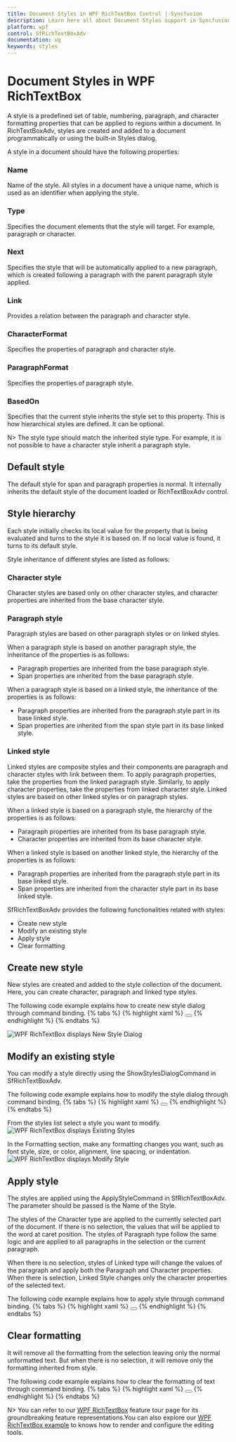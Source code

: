 ```yaml
---
title: Document Styles in WPF RichTextBox Control | Syncfusion
description: Learn here all about Document Styles support in Syncfusion WPF RichTextBox (SfRichTextBoxAdv) control and more.
platform: wpf
control: SfRichTextBoxAdv
documentation: ug
keywords: styles
---
```


# Document Styles in WPF RichTextBox

A style is a predefined set of table, numbering, paragraph, and character formatting properties that can be applied to regions within a document.
In RichTextBoxAdv, styles are created and added to a document programmatically or using the built-in Styles dialog.

A style in a document should have the following properties:
### Name
Name of the style. All styles in a document have a unique name, which is used as an identifier when applying the style.

### Type
Specifies the document elements that the style will target. For example, paragraph or character.

### Next
Specifies the style that will be automatically applied to a new paragraph, which is created following a paragraph with the parent paragraph style applied.

### Link
Provides a relation between the paragraph and character style.

### CharacterFormat
Specifies the properties of paragraph and character style.

### ParagraphFormat
Specifies the properties of paragraph style.

### BasedOn
Specifies that the current style inherits the style set to this property. This is how hierarchical styles are defined. It can be optional.

N> The style type should match the inherited style type. For example, it is not possible to have a character style inherit a paragraph style.

## Default style
The default style for span and paragraph properties is normal. It internally inherits the default style of the document loaded or RichTextBoxAdv control.

## Style hierarchy
Each style initially checks its local value for the property that is being evaluated and turns to the style it is based on. If no local value is found, it turns to its default style.

Style inheritance of different styles are listed as follows:

### Character style
Character styles are based only on other character styles, and character properties are inherited from the base character style.

### Paragraph style
Paragraph styles are based on other paragraph styles or on linked styles.

When a paragraph style is based on another paragraph style, the inheritance of the properties is as follows:

* Paragraph properties are inherited from the base paragraph style.
* Span properties are inherited from the base paragraph style.

When a paragraph style is based on a linked style, the inheritance of the properties is as follows:

* Paragraph properties are inherited from the paragraph style part in its base linked style.
* Span properties are inherited from the span style part in its base linked style.

### Linked style
Linked styles are composite styles and their components are paragraph and character styles with link between them. To apply paragraph properties, take the properties from the linked paragraph style. Similarly, to apply character properties, take the properties from linked character style.
Linked styles are based on other linked styles or on paragraph styles.

When a linked style is based on a paragraph style, the hierarchy of the properties is as follows:

* Paragraph properties are inherited from its base paragraph style.
* Character properties are inherited from its base character style.

When a linked style is based on another linked style, the hierarchy of the properties is as follows:

* Paragraph properties are inherited from the paragraph style part in its base linked style.
* Span properties are inherited from the character style part in its base linked style.

SfRichTextBoxAdv provides the following functionalities related with styles:

* Create new style
* Modify an existing style
* Apply style
* Clear formatting

## Create new style
New styles are created and added to the style collection of the document. Here, you can create character, paragraph and linked type styles.

The following code example explains how to create new style dialog through command binding.
{% tabs %}
{% highlight xaml %}
<Button Content="Create style" Command="Syncfusion:SfRichTextBoxAdv.ShowStyleDialogCommand" CommandTarget="{Binding ElementName=richTextBoxAdv}" ></Button>
{% endhighlight %}
{% endtabs %}

![WPF RichTextBox displays New Style Dialog](Image_images/wpf-richtextbox-new-style.PNG)

## Modify an existing style
You can modify a style directly using the ShowStylesDialogCommand in SfRichTextBoxAdv.

The following code example explains how to modify the style dialog through command binding.
{% tabs %}
{% highlight xaml %}
<Button Content="Modify style" Command="Syncfusion:SfRichTextBoxAdv.ShowStylesDialogCommand" CommandTarget="{Binding ElementName=richTextBoxAdv}"></Button>
{% endhighlight %}
{% endtabs %}

From the styles list select a style you want to modify.
![WPF RichTextBox displays Existing Styles](Image_images/wpf-richtextbox-existing-style.PNG)

In the Formatting section, make any formatting changes you want, such as font style, size, or color, alignment, line spacing, or indentation.
![WPF RichTextBox displays Modify Style](Image_images/wpf-richtextbox-modify-style.PNG)

## Apply style
The styles are applied using the ApplyStyleCommand in SfRichTextBoxAdv. The parameter should be passed is the Name of the Style.

The styles of the Character type are applied to the currently selected part of the document. If there is no selection, the values that will be applied to the word at caret position. The styles of Paragraph type follow the same logic and are applied to all paragraphs in the selection or the current paragraph.

When there is no selection, styles of Linked type will change the values of the paragraph and apply both the Paragraph and Character properties. When there is selection, Linked Style changes only the character properties of the selected text.

The following code example explains how to apply style through command binding.
{% tabs %}
{% highlight xaml %}
<Button Content="Apply style" Command="Syncfusion:SfRichTextBoxAdv.ApplyStyleCommand" CommandTarget="{Binding ElementName=richTextBoxAdv}" CommandParameter="Heading 1"></Button>
{% endhighlight %}
{% endtabs %}

## Clear formatting
It will remove all the formatting from the selection leaving only the normal unformatted text. But when there is no selection, it will remove only the formatting inherited from style.

The following code example explains how to clear the formatting of text through command binding.
{% tabs %}
{% highlight xaml %}
<Button Content="Clear formatting" Command="Syncfusion:SfRichTextBoxAdv.ClearFormattingCommand" CommandTarget="{Binding ElementName=richTextBoxAdv}"></Button>
{% endhighlight %}
{% endtabs %}

N> You can refer to our [WPF RichTextBox](https://www.syncfusion.com/wpf-controls/richtextbox) feature tour page for its groundbreaking feature representations.You can also explore our [WPF RichTextBox example](https://github.com/syncfusion/wpf-demos/tree/master/richtextbox) to knows how to render and configure the editing tools.
